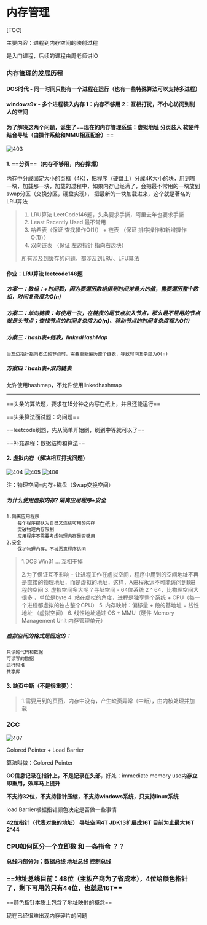 # 内存管理
[TOC]


主要内容：进程到内存空间的映射过程

是入门课程，后续的课程由周老师讲IO


### 内存管理的发展历程

#### **DOS时代 - 同一时间只能有一个进程在运行（也有一些特殊算法可以支持多进程）**

#### **windows9x - 多个进程装入内存 1：内存不够用 2：互相打扰，不小心访问到别人的空间**

#### 为了解决这两个问题，诞生了==现在的内存管理系统：虚拟地址 分页装入 软硬件结合寻址（由操作系统和MMU相互配合）==

![403](58909704204044D8AB7B18F819A73F30)

#### 1. ==分页==（内存不够用，内存撑爆）

内存中分成固定大小的页框（4K），把程序（硬盘上）分成4K大小的块，用到哪一块，加载那一块，加载的过程中，如果内存已经满了，会把最不常用的一块放到swap分区（交换分区，硬盘实现）， 把最新的一块加载进来，这个就是著名的LRU算法

> 1. LRU算法 LeetCode146题，头条要求手撕，阿里去年也要求手撕
> 2. Least Recently Used 最不常用
> 3. 哈希表（保证 查找操作O(1)） + 链表 （保证 排序操作和新增操作 O(1)））
> 4. 双向链表 （保证 左边指针 指向右边块）
> 
> 所有涉及到缓存的问题，都涉及到LRU、LFU算法

#### 作业：LRU算法 leetcode146题

##### 方案一：数组：+时间戳，因为要遍历数组得到时间差最大的值，需要遍历整个数组，时间复杂度为O(n)

#####  方案二：单向链表：每使用一次，在链表的尾节点加入节点，那么最不常用的节点就是头节点；查找节点的时间复杂度为O(n)、移动节点的时间复杂度都为O(1)

##### 方案三：hash表+链表，linkedHashMap

    当左边指针指向右边的节点时，需要重新遍历整个链表，导致时间复杂度为O(n) 
    
##### 方案四：hash表+双向链表
 
允许使用hashmap，不允许使用linkedhashmap


---

==头条的算法题，要求在15分钟之内写在纸上，并且还能运行==

==头条算法面试题：岛问题==

==leetcode刷题，先从简单开始刷，刷到中等就可以了==

==补充课程：数据结构和算法==

#### 2. 虚拟内存（解决相互打扰问题）

![404](A051B660ED9247D5A07B91B923C8282D)
![405](9DF91D431BD54450BCFB5EA2D26B3BCA)
![406](04D878DB2A124947ACB40A8A50DD83DF)

注：物理空间=内存+磁盘（Swap交换空间）

##### 为什么使用虚拟内存? 隔离应用程序+安全

    1.隔离应用程序
        每个程序都认为自己又连续可用的内存
        突破物理内存限制
        应用程序不需要考虑物理内存是否够用
    2.安全
        保护物理内存，不被恶意程序访问


> 1.DOS Win31 ... 互相干掉
>
> 2.为了保证互不影响 - 让进程工作在虚拟空间，程序中用到的空间地址不再是直接的物理地址，而是虚拟的地址，这样，A进程永远不可能访问到B进程的空间
> 3. 虚拟空间多大呢？寻址空间 - 64位系统 2 ^ 64，比物理空间大很多 ，单位是byte
> 4. 站在虚拟的角度，进程是独享整个系统 + CPU（每一个进程都虚拟的独占整个CPU）
> 5. 内存映射：偏移量 + 段的基地址 = 线性地址 （虚拟空间）
> 6. 线性地址通过 OS + MMU（硬件 Memory Management Unit 内存管理单元）

##### 虚拟空间的格式是固定的：

    只读的代码和数据
    可读写的数据
    运行时堆
    共享库
    

#### 3. 缺页中断（不是很重要）：

> 1.需要用到的页面，内存中没有，产生缺页异常（中断），由内核处理并加载
 

### ZGC

![407](7DCEBDC0A4114095B681E7AA942A281C)

Colored Pointer + Load Barrier

算法叫做：Colored Pointer

**GC信息记录在指针上，不是记录在头部**，好处：immediate memory use**内存立即重用，效率马上提升**

**不支持32位，不支持指针压缩，不支持windows系统，只支持linux系统**

load Barrier根据指针颜色决定是否做一些事情

**42位指针（代表对象的地址） 寻址空间4T JDK13扩展成16T 目前为止最大16T 2^44**



### CPU如何区分一个立即数 和 一条指令 ？？

**总线内部分为：数据总线 地址总线 控制总线**

### ==地址总线目前：48位（主板产商为了省成本），4位给颜色指针了，剩下可用的只有44位，也就是16T==

==颜色指针本质上包含了地址映射的概念==

现在已经很难出现内存碎片的问题

